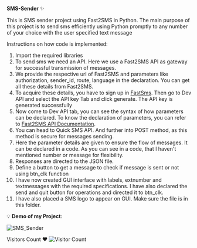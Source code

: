 **SMS-Sender** ✨

This is SMS sender project using Fast2SMS in Python. 
The main purpose of this project is to send sms efficiently using Python promptly to any number of your choice with the user specified text message

Instructions on how code is implemented:
1. Import the required libraries
2. To send sms we need an API. Here we use a Fast2SMS API as gateway for successful transmission of messages.
3. We provide the respective url of Fast2SMS and parameters like authorization, sender_id, route, language in the declaration. You can get all these details from Fast2SMS.
4. To acquire these details, you have to sign up in [FastSms](https://www.fast2sms.com/). Then go to Dev API and select the API key Tab and click generate. The API key is generated successfully
5. Now come to Dev API tab, you can see the syntax of how parameters can be declared. To know the declaration of parameters, you can refer to [Fast2SMS API Documentation](https://docs.fast2sms.com/). 
6. You can head to Quick SMS API. And further into POST method, as this method is secure for messages sending. 
7. Here the parameter details are given to ensure the flow of messages. It can be declared in a code. As you can see in a code, that I haven't mentioned number or message for flexibility.
8. Responses are directed to the JSON file.
9. Define a button to get a message to check if message is sent or not using btn_clk function
10. I have now created GUI interface with labels, extnumber and textmessages with the required specifications. I have also declared the send and quit button for operations and directed it to btn_clk. 
11. I have also placed a SMS logo to appear on GUI. Make sure the file is in this folder.

💡 **Demo of my Project**:

![SMS_Sender](https://github.com/prathimacode-hub/Pythonista_ForAll/blob/main/SMS_Sender/SMS_Sender.png)

Visitors Count ❤️
![Visitor Count](https://profile-counter.glitch.me/{prathimacode-hub}/count.svg)
